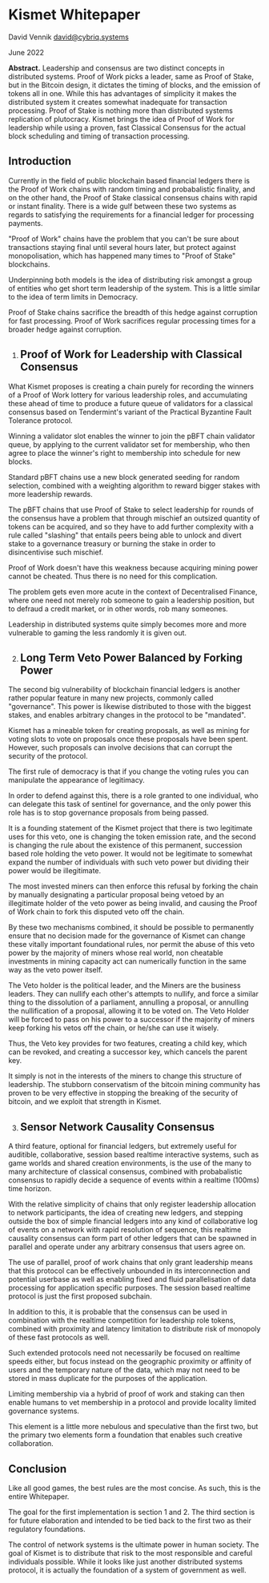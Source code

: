 # Kismet Whitepaper

David Vennik <david@cybriq.systems>

June 2022

**Abstract.** Leadership and consensus are two distinct concepts in distributed systems. Proof of Work picks a leader, same as Proof of Stake, but in the Bitcoin design, it dictates the timing of blocks, and the emission of tokens all in one. While this has advantages of simplicity it makes the distributed system it creates somewhat inadequate for transaction processing. Proof of Stake is nothing more than distributed systems replication of plutocracy. Kismet brings the idea of Proof of Work for leadership while using a proven, fast Classical Consensus for the actual block scheduling and timing of transaction processing.



## Introduction

Currently in the field of public blockchain based financial ledgers there is the Proof of Work chains with random timing and probabalistic finality, and on the other hand, the Proof of Stake classical consensus chains with rapid or instant finality. There is a wide gulf between these two systems as regards to satisfying the requirements for a financial ledger for processing payments. 

"Proof of Work" chains have the problem that you can't be sure about transactions staying final until several hours later, but protect against monopolisation, which has happened many times to "Proof of Stake" blockchains.

Underpinning both models is the idea of distributing risk amongst a group of entities who get short term leadership of the system. This is a little similar to the idea of term limits in Democracy.

Proof of Stake chains sacrifice the breadth of this hedge against corruption for fast processing. Proof of Work sacrifices regular processing times for a broader hedge against corruption.

1. ## Proof of Work for Leadership with Classical Consensus

What Kismet proposes is creating a chain purely for recording the winners of a Proof of Work lottery for various leadership roles, and accumulating these ahead of time to produce a future queue of validators for a classical consensus based on Tendermint's variant of the Practical Byzantine Fault Tolerance protocol.

Winning a validator slot enables the winner to join the pBFT chain validator queue, by applying to the current validator set for membership, who then agree to place the winner's right to membership into schedule for new blocks.

Standard pBFT chains use a new block generated seeding for random selection, combined with a weighting algorithm to reward bigger stakes with more leadership rewards.

The pBFT chains that use Proof of Stake to select leadership for rounds of the consensus have a problem that through mischief an outsized quantity of tokens can be acquired, and so they have to add further complexity with a rule called "slashing" that entails peers being able to unlock and divert stake to a governance treasury or burning the stake in order to disincentivise such mischief.

Proof of Work doesn't have this weakness because acquiring mining power cannot be cheated. Thus there is no need for this complication.

The problem gets even more acute in the context of Decentralised Finance, where one need not merely rob someone to gain a leadership position, but to defraud a credit market, or in other words, rob many someones. 

Leadership in distributed systems quite simply becomes more and more vulnerable to gaming the less randomly it is given out.

2.   ## Long Term Veto Power Balanced by Forking Power

The second big vulnerability of blockchain financial ledgers is another rather popular feature in many new projects, commonly called "governance". This power is likewise distributed to those with the biggest stakes, and enables arbitrary changes in the protocol to be "mandated". 

Kismet has a mineable token for creating proposals, as well as mining for voting slots to vote on proposals once these proposals have been spent. However, such proposals can involve decisions that can corrupt the security of the protocol.

The first rule of democracy is that if you change the voting rules you can manipulate the appearance of legitimacy.

In order to defend against this, there is a role granted to one individual, who can delegate this task of sentinel for governance, and the only power this role has is to stop governance proposals from being passed.

It is a founding statement of the Kismet project that there is two legitimate uses for this veto, one is changing the token emission rate, and the second is changing the rule about the existence of this permanent, succession based role holding the veto power. It would not be legitimate to somewhat expand the number of individuals with such veto power but dividing their power would be illegitimate.

The most invested miners can then enforce this refusal by forking the chain by manually designating a particular proposal being vetoed by an illegitimate holder of the veto power as being invalid, and causing the Proof of Work chain to fork this disputed veto off the chain.

By these two mechanisms combined, it should be possible to permanently ensure that no decision made for the governance of Kismet can change these vitally important foundational rules, nor permit the abuse of this veto power by the majority of miners whose real world, non cheatable investments in mining capacity act can numerically function in the same way as the veto power itself. 

The Veto holder is the political leader, and the Miners are the business leaders. They can nullify each other's attempts to nullify, and force a similar thing to the dissolution of a parliament, annulling a proposal, or annulling the nullification of a proposal, allowing it to be voted on. The Veto Holder will be forced to pass on his power to a successor if the majority of miners keep forking his vetos off the chain, or he/she can use it wisely.

Thus, the Veto key provides for two features, creating a child key, which can be revoked, and creating a successor key, which cancels the parent key.

It simply is not in the interests of the miners to change this structure of leadership. The stubborn conservatism of the bitcoin mining community has proven to be very effective in stopping the breaking of the security of bitcoin, and we exploit that strength in Kismet.

3.   ## Sensor Network Causality Consensus

A third feature, optional for financial ledgers, but extremely useful for auditible, collaborative, session based realtime interactive systems, such as game worlds and shared creation environments, is the use of the many to many architecture of classical consensus, combined with probabalistic consensus to rapidly decide a sequence of events within a realtime (100ms) time horizon.

With the relative simplicity of chains that only register leadership allocation to network participants, the idea of creating new ledgers, and stepping outside the box of simple financial ledgers into any kind of collaborative log of events on a network with rapid resolution of sequence, this realtime causality consensus can form part of other ledgers that can be spawned in parallel and operate under any arbitrary consensus that users agree on.

The use of parallel, proof of work chains that only grant leadership means that this protocol can be effectively unbounded in its interconnection and potential userbase as well as enabling fixed and fluid parallelisation of data processing for application specific purposes. The session based realtime protocol is just the first proposed subchain. 

In addition to this, it is probable that the consensus can be used in combination with the realtime competition for leadership role tokens, combined with proximity and latency limitation to distribute risk of monopoly of these fast protocols as well.

Such extended protocols need not necessarily be focused on realtime speeds either, but focus instead on the geographic proximity or affinity of users and the temporary nature of the data, which may not need to be stored in mass duplicate for the purposes of the application.

Limiting membership via a hybrid of proof of work and staking can then enable humans to vet membership in a protocol and provide locality limited governance systems.

This element is a little more nebulous and speculative than the first two, but the primary two elements form a foundation that enables such creative collaboration.

## Conclusion

Like all good games, the best rules are the most concise. As such, this is the entire Whitepaper. 

The goal for the first implementation is section 1 and 2. The third section is for future elaboration and intended to be tied back to the first two as their regulatory foundations.

The control of network systems is the ultimate power in human society. The goal of Kismet is to distribute that risk to the most responsible and careful individuals possible. While it looks like just another distributed systems protocol, it is actually the foundation of a system of government as well. 